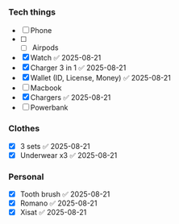 ### Tech things
- [ ] Phone
- [ ] - [ ] Airpods

- [x] Watch ✅ 2025-08-21
- [x] Charger 3 in 1 ✅ 2025-08-21
- [x] Wallet (ID, License, Money) ✅ 2025-08-21
- [ ] Macbook
- [x] Chargers ✅ 2025-08-21
- [ ] Powerbank
### Clothes
- [x] 3 sets ✅ 2025-08-21
- [x] Underwear x3 ✅ 2025-08-21
### Personal
- [x] Tooth brush ✅ 2025-08-21
- [x] Romano ✅ 2025-08-21
- [x] Xisat ✅ 2025-08-21